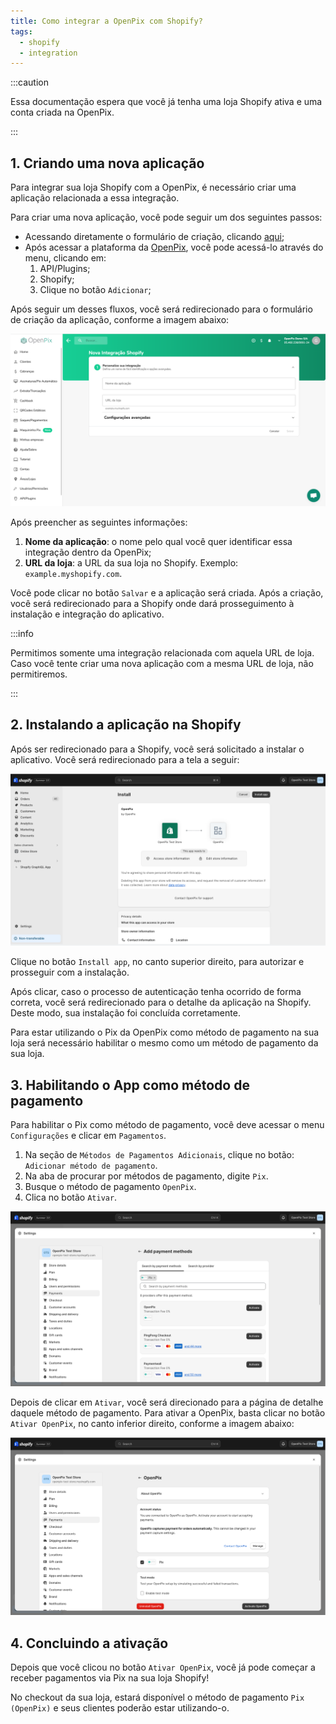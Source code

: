 ```yaml
---
title: Como integrar a OpenPix com Shopify?
tags:
  - shopify
  - integration
---
```


:::caution

Essa documentação espera que você já tenha uma loja Shopify ativa e uma conta criada na OpenPix.

:::

## 1. Criando uma nova aplicação

Para integrar sua loja Shopify com a OpenPix, é necessário criar uma aplicação relacionada a essa integração.

Para criar uma nova aplicação, você pode seguir um dos seguintes passos:

- Acessando diretamente o formulário de criação, clicando [aqui](https://app.openpix.com/home/applications/shopify/add);
- Após acessar a plataforma da [OpenPix](https://app.openpix.com/home), você pode acessá-lo através do menu, clicando em:
  1. API/Plugins;
  2. Shopify;
  3. Clique no botão `Adicionar`;

Após seguir um desses fluxos, você será redirecionado para o formulário de criação da aplicação, conforme a imagem abaixo:

![Shopify integration form](./__assets__/shopify-integration-form.png)

Após preencher as seguintes informações:

1. **Nome da aplicação**: o nome pelo qual você quer identificar essa integração dentro da OpenPix;
2. **URL da loja**: a URL da sua loja no Shopify. Exemplo: `example.myshopify.com`.

Você pode clicar no botão `Salvar` e a aplicação será criada. Após a criação, você será redirecionado para a
Shopify onde dará prosseguimento à instalação e integração do aplicativo.

:::info

Permitimos somente uma integração relacionada com aquela URL de loja. Caso você tente criar uma nova aplicação
com a mesma URL de loja, não permitiremos.

:::

## 2. Instalando a aplicação na Shopify

Após ser redirecionado para a Shopify, você será solicitado a instalar o aplicativo. Você será redirecionado
para a tela a seguir:

![Tela de instalação do App da OpenPix na Shopify](./__assets__/shopify-installation-app-screen.png)

Clique no botão `Install app`, no canto superior direito, para autorizar e prosseguir com a instalação.

Após clicar, caso o processo de autenticação tenha ocorrido de forma correta, você será redirecionado para o detalhe
da aplicação na Shopify. Deste modo, sua instalação foi concluída corretamente.

Para estar utilizando o Pix da OpenPix como método de pagamento na sua loja será necessário habilitar o mesmo como
um método de pagamento da sua loja.

## 3. Habilitando o App como método de pagamento

Para habilitar o Pix como método de pagamento, você deve acessar o menu `Configurações` e clicar em `Pagamentos`.

1. Na seção de `Métodos de Pagamentos Adicionais`,  clique no botão: `Adicionar método de pagamento`.
2. Na aba de procurar por métodos de pagamento, digite `Pix`.
3. Busque o método de pagamento `OpenPix`.
4. Clica no botão `Ativar`.

![Ativando o método de pagamento da OpenPix na Shopify](./__assets__/shopify-add-payment-method.png)

Depois de clicar em `Ativar`, você será direcionado para a página de detalhe daquele método de pagamento. Para ativar
a OpenPix, basta clicar no botão `Ativar OpenPix`, no canto inferior direito, conforme a imagem abaixo:

![Alt text](./__assets__/shopify-activate-openpix-payment-method.png)

## 4. Concluindo a ativação

Depois que você clicou no botão `Ativar OpenPix`, você já pode começar a receber pagamentos via Pix na sua loja Shopify!

No checkout da sua loja, estará disponível o método de pagamento `Pix (OpenPix)` e seus clientes poderão estar utilizando-o.
